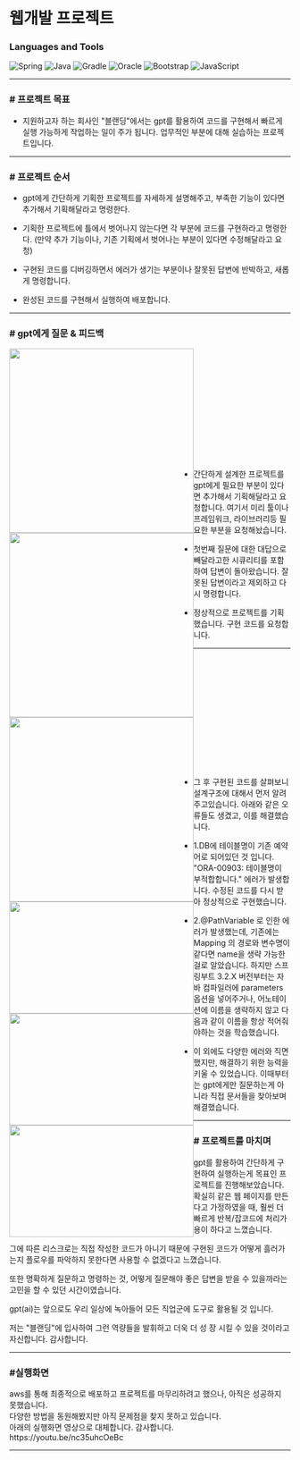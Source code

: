 # 웹개발 프로젝트

<h3 align="left">Languages and Tools</h3>

![Spring](https://img.shields.io/badge/spring-6DB33F?style=for-the-badge&logo=spring&logoColor=white)
![Java](https://img.shields.io/badge/java-007396?style=for-the-badge&logo=java&logoColor=white)
![Gradle](https://img.shields.io/badge/Gradle-02303A.svg?style=for-the-badge&logo=Gradle&logoColor=white)
![Oracle](https://img.shields.io/badge/oracle-F80000?style=for-the-badge&logo=oracle&logoColor=white)
![Bootstrap](https://img.shields.io/badge/bootstrap-%238511FA.svg?style=for-the-badge&logo=bootstrap&logoColor=white)
![JavaScript](https://img.shields.io/badge/javascript-F7DF1E?style=for-the-badge&logo=javascript&logoColor=black)

<hr>
<h3># 프로젝트 목표</h3>

- 지원하고자 하는 회사인 "블랜딩"에서는 gpt를 활용하여 코드를 구현해서 빠르게 실행
가능하게 작업하는 일이 주가 됩니다. 업무적인 부분에 대해 실습하는 프로젝트입니다. 

<hr>
<h3># 프로젝트 순서</h3>

- gpt에게 간단하게 기획한 프로젝트를 자세하게 설명해주고, 부족한 기능이 있다면 
 추가해서 기획해달라고 명령한다.  
 
- 기획한 프로젝트에 틀에서 벗어나지 않는다면 각 부분에 코드를 구현하라고 명령한다. 
  (만약 추가 기능이나, 기존 기획에서 벗어나는 부분이 있다면 수정해달라고 요청)
  
- 구현된 코드를 디버깅하면서 에러가 생기는 부분이나 잘못된 답변에 반박하고, 
 새롭게 명령합니다.

 - 완성된 코드를 구현해서 실행하여 배포합니다. 
<hr>
<h3># gpt에게 질문 & 피드백</h3>

<p>
  <div class="form-group">
    <div style="height: 200px; width:100%;">
      <img style="width:330px; float:left;" src="https://github.com/dydals99/ToApps/assets/117415671/8b38cd7c-bbd2-4fe8-833b-f917dde29bf0"></img>
      <img style="width:330px; float:left;" src="https://github.com/dydals99/ToApps/assets/117415671/952e00c5-555e-4eb1-a9b0-94d30004d845"></img>
      <img style="width:330px; float:left;" src="https://github.com/dydals99/ToApps/assets/117415671/0e680988-f25b-4447-bccb-35f22104051d"></img>
    </div>
  </div>
</p>
<p>
  
- 간단하게 설계한 프로젝트를 gpt에게 필요한 부분이 있다면 추가해서 기획해달라고 요청합니다.
  여기서 미리 툴이나 프레임워크, 라이브러리등 필요한 부분을 요청해놨습니다.
  
- 첫번째 질문에 대한 대답으로 빼달라고한 시큐리티를 포함하여 답변이 돌아왔습니다. 잘못된 답변이라고 
  제외하고 다시 명령합니다.
  
- 정상적으로 프로젝트를 기획했습니다. 구현 코드를 요청합니다.
  
</p> 
<hr>
<p>
  <div class="form-group">
    <div style="height: 200px; width:100%;">
      <img style="width:330px; height: 200px; float:left;" src="https://github.com/dydals99/ToApps/assets/117415671/91377865-d4a7-4ca1-a309-073361f95228"></img>
      <img style="width:330px; height: 200px; float:left;" src="https://github.com/dydals99/ToApps/assets/117415671/e285ceec-2014-49e3-92b1-6411864c4f99"></img>
      <img style="width:330px; height: 200px; float:left;" src="https://github.com/dydals99/ToApps/assets/117415671/cf43b807-757b-48f1-96e5-aacf6a2ff708"></img>
    </div>
  </div>
  
- 그 후 구현된 코드를 살펴보니 설계구조에 대해서 먼저 알려주고있습니다. 아래와 같은 오류들도 생겼고, 이를 해결했습니다.
  
- 1.DB에 테이블명이 기존 예약어로 되어있던 것 입니다. "ORA-00903: 테이블명이 부적합합니다." 에러가 발생합니다. 수정된 코드를 다시 받아 정상적으로 구현했습니다.
  
- 2.@PathVariable 로 인한 에러가 발생했는데, 기존에는 Mapping 의 경로와 변수명이 같다면 name을 생략 가능한걸로 알았습니다. 하지만 스프링부트 3.2.X 버전부터는 자바 컴파일러에 parameters 옵션을 넣어주거나, 어노테이션에 이름을 생략하지 않고 다음과 같이 이름을 항상 적어줘야하는 것을 학습했습니다.
  
- 이 외에도 다양한 에러와 직면했지만, 해결하기 위한 능력을 키울 수 있었습니다. 이때부터는 gpt에게만 질문하는게 아니라 직접 문서들을 찾아보며 해결했습니다.
</p> 
<hr>


 <h3># 프로젝트를 마치며</h3>
 <p>
 gpt를 활용하여 간단하게 구현하여 실행하는게 목표인 프로젝트를 진행해보았습니다. 
 확실히 같은 웹 페이지를 만든다고 가정하였을 때, 훨씬 더 빠르게 반복/잡코드에 처리가 
 용이 하다고 느꼈습니다.
 </p> 
 <p>
 그에 따른 리스크로는 직접 작성한 코드가 아니기 때문에 구현된
 코드가 어떻게 흘러가는지 플로우를 파악하지 못한다면 사용할 수 없겠다고 느꼈습니다.</p>
 <p>
 또한 명확하게 질문하고 명령하는 것, 어떻게 질문해야 좋은 답변을 받을 수 있을까라는 
 고민을 할 수 있던 시간이였습니다.
 </p> 
 <p>
 gpt(ai)는 앞으로도 우리 일상에 녹아들어 모든 직업군에 
 도구로 활용될 것 입니다. 
 </p>
 <p>
 저는 "블랜딩"에 입사하여 그런 역량들을 발휘하고 더욱 더 성
 장 시킬 수 있을 것이라고 자신합니다. 감사합니다.
 </p>
 <hr>
 <h3>#실행화면</h3>
 aws를 통해 최종적으로 배포하고 프로젝트를 마무리하려고 했으나, 아직은 성공하지 못했습니다.<br>
 다양한 방법을 동원해봤지만 아직 문제점을 찾지 못하고 있습니다.<br> 
 아래의 실행화면 영상으로 대체합니다. 감사합니다.<br>
 https://youtu.be/nc35uhcOeBc
 <hr>
